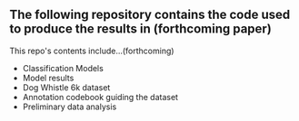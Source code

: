 ## The following repository contains the code used to produce the results in (forthcoming paper)

This repo's contents include...(forthcoming)
- Classification Models
- Model results
- Dog Whistle 6k dataset
- Annotation codebook guiding the dataset
- Preliminary data analysis

